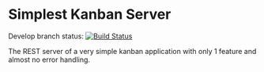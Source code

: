 Simplest Kanban Server
=====

Develop branch status: [![Build Status](https://travis-ci.org/whitetrefoil/simplest-kanban-server.svg?branch=develop)](https://travis-ci.org/whitetrefoil/simplest-kanban-server)

The REST server of a very simple kanban application with only 1 feature and almost no error handling.
